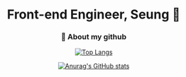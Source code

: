 
<!---
devSeung0v0/devSeung0v0 is a ✨ special ✨ repository because its `README.md` (this file) appears on your GitHub profile.
You can click the Preview link to take a look at your changes.
--->
<div align='center'>
  <h1> Front-end Engineer, Seung 👋 </h1>
  
  ### 👀 About my github
  
  [![Top Langs](https://github-readme-stats.vercel.app/api/top-langs/?username=devSeung0v0&layout=compact&theme=cobalt)](https://github.com/anuraghazra/github-readme-stats)


[![Anurag's GitHub stats](https://github-readme-stats.vercel.app/api?username=devSeung0v0&hide=stars&show_icons=true&theme=cobalt)](https://github.com/anuraghazra/github-readme-stats)
</div>




